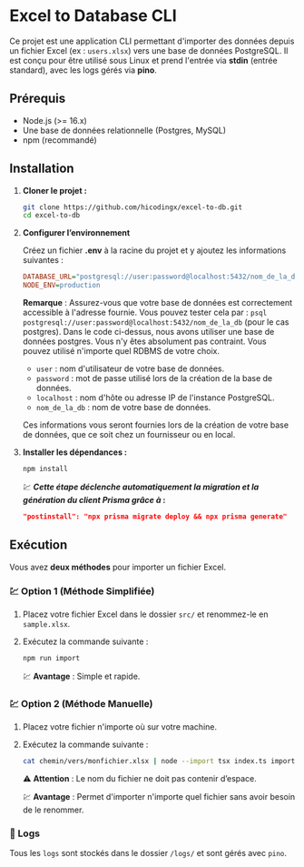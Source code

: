 # Excel to Database CLI

Ce projet est une application CLI permettant d'importer des données depuis un fichier Excel (ex : `users.xlsx`) vers une base de données PostgreSQL. Il est conçu pour être utilisé sous Linux et prend l'entrée via **stdin** (entrée standard), avec les logs gérés via **pino**.

## Prérequis

- Node.js (>= 16.x)
- Une base de données relationnelle (Postgres, MySQL)
- npm (recommandé)

## Installation

1. **Cloner le projet :**

   ```sh
   git clone https://github.com/hicodingx/excel-to-db.git
   cd excel-to-db
   ```

2. **Configurer l’environnement**

   Créez un fichier **.env** à la racine du projet et y ajoutez les informations suivantes :

   ```ini
   DATABASE_URL="postgresql://user:password@localhost:5432/nom_de_la_db"
   NODE_ENV=production
   ```

   **Remarque** : Assurez-vous que votre base de données est correctement accessible à l'adresse fournie. Vous pouvez tester cela par : `psql postgresql://user:password@localhost:5432/nom_de_la_db` (pour le cas postgres). Dans le code ci-dessus, nous avons utiliser une base de données postgres. Vous n'y êtes absolument pas contraint. Vous pouvez utilisé n'importe quel RDBMS de votre choix.

   - `user` : nom d'utilisateur de votre base de données.
   - `password` : mot de passe utilisé lors de la création de la base de données.
   - `localhost` : nom d'hôte ou adresse IP de l'instance PostgreSQL.
   - `nom_de_la_db` : nom de votre base de données.

   Ces informations vous seront fournies lors de la création de votre base de données, que ce soit chez un fournisseur ou en local.

3. **Installer les dépendances :**

   ```sh
   npm install
   ```

   :chart: **_Cette étape déclenche automatiquement la migration et la génération du client Prisma grâce à_ :**

   ```json
   "postinstall": "npx prisma migrate deploy && npx prisma generate"
   ```

## Exécution

Vous avez **deux méthodes** pour importer un fichier Excel.

### :chart: Option 1 (Méthode Simplifiée)

1. Placez votre fichier Excel dans le dossier `src/` et renommez-le en `sample.xlsx`.
2. Exécutez la commande suivante :

   ```sh
   npm run import
   ```

   :chart: **Avantage** : Simple et rapide.

### :chart: Option 2 (Méthode Manuelle)

1. Placez votre fichier n'importe où sur votre machine.
2. Exécutez la commande suivante :

   ```sh
   cat chemin/vers/monfichier.xlsx | node --import tsx index.ts import
   ```

   :warning: **Attention** : Le nom du fichier ne doit pas contenir d’espace.

   :chart: **Avantage** : Permet d'importer n'importe quel fichier sans avoir besoin de le renommer.

### :scroll: Logs

Tous les `logs` sont stockés dans le dossier `/logs/` et sont gérés avec `pino`.
